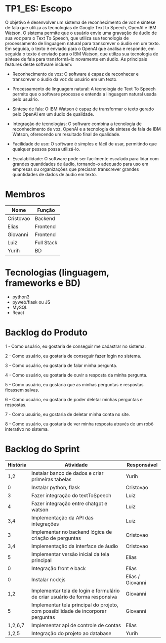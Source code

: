 # TP1_ES: Escopo
O objetivo é desenvolver um sistema de reconhecimento de voz e síntese de fala que utiliza as tecnologias de Google Text to Speech, OpenAI e IBM Watson. O sistema permite que o usuário envie uma gravação de áudio de sua voz para o Text To Speech, que utiliza sua tecnologia de processamento de linguagem natural para transcrever o áudio em um texto. Em seguida, o texto é enviado para o OpenAI que analisa e responde, em seguida o texto é enviado para o IBM Watson, que utiliza sua tecnologia de síntese de fala para transformá-lo novamente em áudio. As principais features deste software incluem: 
- Reconhecimento de voz: O software é capaz de reconhecer e transcrever o áudio da voz do usuário em um texto. 

- Processamento de linguagem natural: A tecnologia de Text To Speech permite que o software processe e entenda a linguagem natural usada pelo usuário. 

- Síntese de fala: O IBM Watson é capaz de transformar o texto gerado pelo OpenAI em um áudio de qualidade. 

- Integração de tecnologias: O software combina a tecnologia de reconhecimento de voz, OpenAI e a tecnologia de síntese de fala de IBM Watson, oferecendo um resultado final de qualidade. 

- Facilidade de uso: O software é simples e fácil de usar, permitindo que qualquer pessoa possa utilizá-lo.

- Escalabilidade: O software pode ser facilmente escalado para lidar com grandes quantidades de áudio, tornando-o adequado para uso em empresas ou organizações que precisam transcrever grandes quantidades de dados de áudio em texto.

# Membros 
Nome | Função
-----|-------
Cristovao|Backend
Elias|Frontend
Giovanni|Frontend
Luiz|Full Stack
Yurih|BD

# Tecnologias (linguagem, frameworks e BD)
- python3
- pyweb/flask ou JS
- MySQL
- React

# Backlog do Produto
1 - Como usuário, eu gostaria de conseguir me cadastrar no sistema.

2 - Como usuário, eu gostaria de conseguir fazer login no sistema.

3 - Como usuário, eu gostaria de falar minha pergunta.

4 - Como usuário, eu gostaria de ouvir a resposta da minha pergunta.

5 - Como usuário, eu gostaria que as minhas perguntas e respostas ficassem salvas.

6 - Como usuário, eu gostaria de poder deletar minhas perguntas e respostas.

7 - Como usuário, eu gostaria de deletar minha conta no site.

8 - Como usuário, eu gostaria de ver minha resposta através de um robô interativo no sistema.

# Backlog do Sprint
História | Atividade | Responsável
---------|------------|-------------
1,2 | Instalar banco de dados e criar primeiras tabelas | Yurih
0 | Instalar python, flask | Cristovao
3 | Fazer integração do textToSpeech | Luiz
4 | Fazer integração entre chatgpt e watson | Luiz
3,4 | Implementação da API das integrações | Luiz
3 | Implementar no backend lógica de criação de perguntas | Cristovao
3,4 | Implementação da interface de áudio | Cristovao
5 | Implementar versão inicial da tela principal | Elias
0 | Integração front e back | Elias
0 | Instalar  nodejs  | Elias / Giovanni
1,2 | Implementar tela de login e formulário de criar usuário de forma responsiva | Giovanni
5 | Implementar tela principal do projeto, com possibilidade de incorporar perguntas | Giovanni
1,2,6,7 | Implementar api de controle de contas | Elias
1,2,5 | Integração do projeto ao database | Yurih

